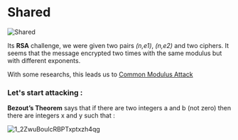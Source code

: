 # Shared
![Shared](https://user-images.githubusercontent.com/62826765/100805523-1546c980-342f-11eb-8b18-ac5a59338dc4.png)

Its **RSA** challenge, we were given two pairs *(n,e1)*, *(n,e2)* and two ciphers. It seems that the message encrypted two times with the same modulus but with different exponents.

With some researchs, this leads us to [Common Modulus Attack](https://crypto.stackexchange.com/questions/16283/how-to-use-common-modulus-attack)

### Let's start attacking :
**Bezout’s Theorem** says that if there are two integers a and b (not zero) then there are integers x and y such that :

![1_2ZwuBoulcRBPTxptxzh4qg](https://user-images.githubusercontent.com/62826765/100805816-a5850e80-342f-11eb-919d-c7f6504b09a5.png)
